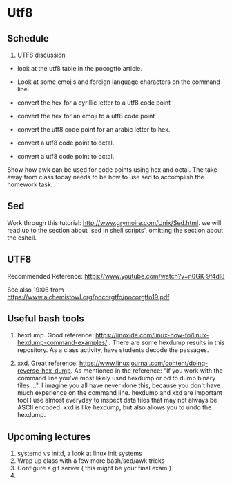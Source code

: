 # Utf8

## Schedule
1. UTF8 discussion
  - look at the utf8 table in the pocogtfo article.
  - Look at some emojis and foreign language characters on the command line.
  - convert the hex for a cyrillic letter to a utf8 code point
  - convert the hex for an emoji to a utf8 code point
  - convert the utf8 code point for an arabic letter to hex.
  
  - convert a utf8 code point to octal.
  - convert a utf8 code point to octal.

Show how awk can be used for code points using hex and octal.
The take away from class today needs to be how to use sed to accomplish the homework task.


## Sed

Work through this tutorial: http://www.grymoire.com/Unix/Sed.html. we will read up to the section about  'sed in shell scripts', omitting the section about the cshell.

## UTF8

Recommended Reference: https://www.youtube.com/watch?v=n0GK-9f4dl8

See also 19:06 from https://www.alchemistowl.org/pocorgtfo/pocorgtfo19.pdf

## Useful bash tools

1. hexdump. Good reference: https://linoxide.com/linux-how-to/linux-hexdump-command-examples/ .
There are some hexdump results in this repository. As a class activity, have students decode the passages.

2. xxd. Great reference: https://www.linuxjournal.com/content/doing-reverse-hex-dump. As mentioned in the reference:
"If you work with the command line you've most likely used hexdump or od to dump binary files ...". I imagine you all have never done this, because you don't have much experience on the command line. hexdump and xxd are important tool I use almost everyday to inspect data files that may not always be ASCII encoded. xxd is like hexdump, but also allows you to undo the hexdump.



## Upcoming lectures
1. systemd vs initd, a look at linux init systems
2. Wrap up class with a few more bash/sed/awk tricks
3. Configure a git server ( this might be your final exam )
4. 

